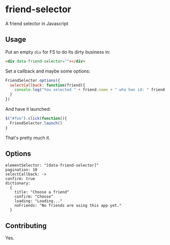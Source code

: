 # friend-selector
A friend selector in Javascript

Usage
-----
Put an empty `div` for FS to do its dirty business in:

```html
<div data-friend-selector=""></div>
```

Set a callback and maybe some options:
```js
FriendSelector.options({
  selectCallback: function(friend){
    console.log("You selected " + friend.name + " who has id: " friend.id)
  }
})
```

And have it launched:

```js
$("#foo").click(function(){
  FriendSelector.launch()
}
```

That's pretty much it.

Options
-------

    elementSelector: "[data-friend-selector]"
    pagination: 10
    selectCallback: ->
    confirm: true
    dictionary:
      {
        title: "Choose a friend"
        confirm: "Choose"
        loading: "Loading..."
        noFriends: "No friends are using this app yet."
      }

Contributing
------------
Yes.
